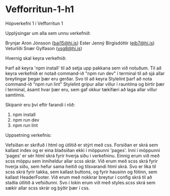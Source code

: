 # Vefforritun-1-h1
Hópverkefni 1 í Vefforritun 1

Upplýsingar um alla sem unnu verkefnið:

Brynjar Aron Jónsson (baj15@hi.is)
Ester Jenný Birgisdóttir (ejb7@hi.is)
Veturliði Snær Gylfason (vsg8@hi.is)

Hvernig skal keyra verkefnið:

Þarf að keyra 'npm install' til að setja upp pakkana sem við notuðum. Til að keyra verkefnið er notað command-ið "npm run dev" í terminal til að sjá allar breytingar þegar þær eru gerðar. 
Svo til að keyra Stylelint þarf að nota command-ið "npm run lint" Stylelint grípur allar villur í rauntíma og birtir þær í terminal, ásamt hvar þær eru, sem gaf okkur tækifæri að laga allar villur samtímis.

Skipanir eru því eftir farandi í röð:
1. npm install
2. npm run dev
3. npm run lint

Uppsetning verkefnis:  

Vefsíðan er skrifuð í html og útlitið er stýrt með css. Forsíðan er skrá sem kallast index og er eina blaðsíðan ekki í möppunni 'pages'. Inni í möppunni 'pages' er sér html skrá fyrir hverja síðu í verkefninu. 
Einnig erum við með scss möppu sem inniheldur allar scss skrár. Við erum með scss skrá fyrir hverja síðu, sem hefur sama heitið og tilsvarandi html skrá. 
Svo er líka til scss skrá fyrir takka, sem kallast buttons, og fyrir hausinn og fótinn, sem kallast HeaderFooter.
Við erum með nokkrar breytur í config skrá til að staðla útlitið á vefsíðunni. Svo í lokin erum við með styles.scss skrá sem sækir allar scss skrár og þýðir þær í css.
